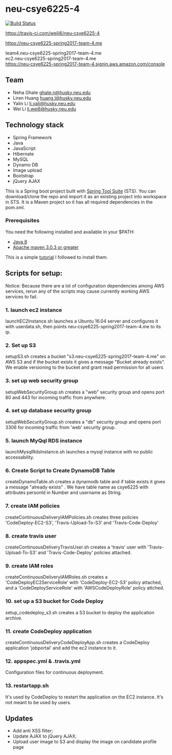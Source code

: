 # neu-csye6225-4
[![Build Status](https://travis-ci.com/weili6/neu-csye6225-4.svg?token=y6k4kmm4ZbfcwpY79RLX&branch=master)](https://travis-ci.com/weili6/neu-csye6225-4)

https://travis-ci.com/weili6/neu-csye6225-4

https://neu-csye6225-spring2017-team-4.me

team4.neu-csye6225-spring2017-team-4.me  
ec2.neu-csye6225-spring2017-team-4.me  
https://neu-csye6225-spring2017-team-4.signin.aws.amazon.com/console  
## Team
- Neha Ghate ghate.n@husky.neu.edu
- Liren Huang huang.l@husky.neu.edu
- Yalin Li li.yali@husky.neu.edu
- Wei Li li.wei6@husky.neu.edu


## Technology stack

- Spring Framework
- Java
- JavaScript
- Hibernate
- MySQL
- Dynamo DB
- Image upload
- Bootstrap
- jQuery AJAX

This is a Spring boot project built with [Spring Tool Suite](https://spring.io/tools/sts/all) (STS).
You can download/clone the repo and import it as an existing project into workspace in STS.
It is a Maven project so it has all required dependencies in the pom.xml.

### Prerequisites
You need the following installed and available in your $PATH:

* [Java 8](http://www.oracle.com/technetwork/java/javase/downloads/jdk8-downloads-2133151.html)
* [Apache maven 3.0.3 or greater](http://maven.apache.org/install.html)

This is a simple [tutorial](https://www.mkyong.com/maven/how-to-install-maven-in-windows/) I followed to install them.

## Scripts for setup:
Notice: Because there are a lot of configuration dependencies among AWS services, rerun any of the scripts may cause currently working AWS services to fail.

### 1. launch ec2 instance
launchEC2Instance.sh launches a Ubuntu 16.04 server and configures it with userdata.sh, then points neu-csye6225-spring2017-team-4.me to its ip.

### 2. Set up S3
setupS3.sh creates a bucket "s3.neu-csye6225-spring2017-team-4.me" on AWS S3 and if the bucket exists it gives a message "Bucket already exists". We enable versioning to the bucket and grant read permission for all users

### 3. set up web security group
setupWebSecurityGroup.sh creates a "web" security group and opens port 80 and 443 for incoming traffic from anywhere.

### 4. set up database security group
setupWebSecurityGroup.sh creates a "db" security group and opens port 3306 for incoming traffic from 'web' security group.

### 5. launch MyQql RDS instance
launchMysqlRdsInstance.sh launches a mysql instance with no public accessability.

### 6. Create Script to Create DynamoDB Table
createDynamoTable.sh creates a dynamodb table and if table exists it gives a message "already exists" .
We have table name as csye6225 with attributes personId in Number and username as String.

### 7. create IAM policies
createContinuousDeliveryIAMPolicies.sh creates three policies 'CodeDeploy-EC2-S3', 'Travis-Upload-To-S3' and 'Travis-Code-Deploy'

### 8. create travis user
createContinuousDeliveryTravisUser.sh creates a 'travis' user with 'Travis-Upload-To-S3' and 'Travis-Code-Deploy' policies attached.

### 9. create IAM roles
createContinuousDeliveryIAMRoles.sh creates a 'CodeDeployEC2ServiceRole' with 'CodeDeploy-EC2-S3' policy attached, and a 'CodeDeployServiceRole' with 'AWSCodeDeployRole' policy attched.

### 10. set up a S3 bucket for Code Deploy
setup_codedeploy_s3.sh creates a S3 bucket to deploy the application archive.

### 11. create CodeDeploy application
createContinuousDeliveryCodeDeployApp.sh creates a CodeDeploy application 'jobportal' and add the ec2 instance to it.

### 12. appspec.yml & .travis.yml
Configuration files for continuous deployment.

### 13. restartapp.sh
It's used by CodeDeploy to restart the application on the EC2 instance. It's not meant to be used by users.



## Updates

* Add anti XSS filter;
* Update AJAX to jQuery AJAX;
* Upload user image to S3 and display the image on candidate profile page

